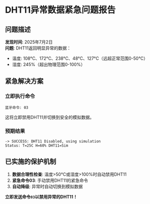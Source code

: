 # DHT11异常数据紧急问题报告

## 问题描述
**发现时间**: 2025年7月2日  
**问题**: DHT11返回明显异常的数据：
- 温度: 108°C、172°C、238°C、48°C、127°C（远超正常范围0-50°C）
- 湿度: 245%（超出物理范围0-100%）

## 紧急解决方案

### 立即执行命令
```
蓝牙命令: 03
```
这将立即禁用DHT11并切换到安全的模拟数据。

### 预期结果
```
-> SUCCESS: DHT11 Disabled, using simulation
Status: T=25C H=60% DHT11=Sim
```

## 已实施的保护机制
1. **数据合理性检查**: 温度>50°C或湿度>100%时自动禁用DHT11
2. **紧急命令03**: 手动禁用DHT11的紧急命令
3. **自动降级**: 异常时自动切换到模拟数据

**立即发送命令`03`以禁用异常的DHT11！**

